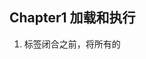 ## Chapter1 加载和执行
1. <body/>标签闭合之前，将所有的<script/>标签放在页面底部，这能确保在脚本执行前页面已经完成了渲染。
2. 合并脚本。页面中<script>标签越少，加载就越快，响应就更迅速。
3. 无阻塞下载javascript标签的方法：
 * 使用defer,async属性
 * 使用动态创建的<script/>标签来下载并执行代码
 * 使用XHR对象下载Javascript代码并注入页面中
 
## Chapter2 数据存取
1. 数据存储有4种方法：字面量、变量、数据项、对象成员
2. 访问字面量和局部变量的速度最快，相反，访问数组成员和对象成员相对较慢。（作用域链&&原型链）
3. 避免使用with语句，因为它会改变执行环境作用域链。
4. try-catch语句的catch子句也会改变函数的作用域，应该尽量简化代码使得catch子句对性能的影响最小化，推荐做法是将错误委托给一个函数来处理,由于只执行一条语句，且没有局部变量的访问，作用域链的临时改变不会影响代码性能。eg：
 ```
  try{
    //...
  }catch(ex){
    handleError(ex);
  }
 ```
5. with、ty-catch、eval语句都被认为是动态作用域，动态作用域只存在于代码执行过程中，无法通过静态分析检测出来
6. 应该把常用的对象成员，数组元素，跨域变量保存在局部变量中来改善javascript性能，因为局部变量访问速度更快。
  
 
## Chapter3 DOM编程
1. 浏览器中的DOM
 * DOM是一个独立于语言，用于操作XML和HTML文档的程序接口，但是它在浏览器中的接口是用javascript实现的。浏览器会把DOM和javascript独立实现，它们之间只能通过接口彼此连接，这就造成访问DOM天生就慢。应该`减少访问DOM的次数，把运算尽量留在ECMAScript这一端来处理`
2. DOM访问和修改
* innerHTML比原生的DOM方法要快，这是因为在设置innerHTML或outerHTML的时候，就会创建一个HTML解析器，这个解析器是在浏览器级别的代码基础上运行的，因此比执行javascript快得多。不过，创建innerHTML解析器也会带来性能损失，所以最好能够将设置innerHTML的次数保持在合理的范围内。
* 节点克隆：element.cloneNode()替代document.createElement()。
* HTML集合以一种“假定实时态”的实时存在，这意味着底层文档对象更新时，它也会自动更新。
* 遍历DOM，常见的不再赘述。需注意：document.querySelectorAll使用CSS选择器作为参数并返回一个NodeList，不返回HTML集合，因此返回的节点不会对应实时的文档结构。
3. 重绘和重排
* 渲染树：DOM树中每一个`需要显示`的节点在渲染树中至少存在一个对应的节点（隐藏的元素在渲染树中没有对应的节点），渲染树中的节点被称为“帧”或“盒boxes”，符合css模型的定义。一旦渲染树构建完成，浏览器就开始绘制页面元素。
* 重排发生的时机
  * 添加或删除可见的DOM元素
  * 元素位置改变
  * 元素尺寸改变（外边距，内边距，边框厚度，宽度，高度）
  * 内容改变eg：文本改变或者图片被另一个不同尺寸的图片替代
  * 页面渲染器初始化
  * 浏览器窗口尺寸改变
* 渲染树变化的排队和刷新：由于每次重排都会产生计算消耗，大多数浏览器通过队列化修改并批量执行来优化重排过程。然而，你写的代码会不知不觉强制刷新队列并要求计划任务立即执行。例如：
  * offset(Top|Left|Width|Height)
  * scroll(Top|Left|Width|Height)
  * client(Top|Left|Width|Height)
  * getComputedStyle()(currentStyle in IE)
* 如何最小化重排和重绘
  * 使用cssText属性
  * 批量修改DOM：使文档脱离文档流，对其应用多重改变、把元素带回文档中。其中使DOM脱离文档流的方法有：
   * 隐藏元素，应用修改，重新显示
   * 使用document fragment
   * 将原始元素拷贝到一个脱离文档的节点中，修改副本，完成后再替换原始元素
* 缓存布局信息
* 让元素脱离动画流
 4. 事件委托可减少事件处理器的数量
 
## Chapter4 算法和流程控制
1. 循环
* for-in比标准for循环，do-while，while慢，因此for-in最好仅在需要迭代一个属性数量未知的对象时使用。
* 基于函数的迭代forEach比基于循环的迭代慢8倍。
* 使用“达夫设备”循环展开技术，可以做到一次迭代实际上执行了多次迭代的操作
2. 条件语句：少条件的用if-else，多的用switch，当单个键和单个值之间存在逻辑映射时，使用查找表。
3. 递归、迭代、memoization
```
 funciton memoize(func,cache){
  cache=cache||{};
  var shell=function(args){
   if(!cache.hasOwnProperty(arg)){
     cache[args]=func(arg);
   }
   return cache[arg];
  }
  return shell;
 }
```
## Chapter5 字符串和正则表达式
1. 字符串
* 如何优化str+='one'+'two';此代码运行时，会经历四个步骤：
  * 在内存中创建一个临时字符串
  * 连接后的字符串"onetwo"被赋给该临时字符串
  * 临时字符串和str的当前值相连接
  * 结果赋给str；
* 优化(非IE):str+='one'; str+='two'; 或者：str=str+'one'+'two';这两种方式可以避免产生临时字符串的过程(第二步),原理在于与浏览器合并字符串时分配内存的方法有关。浏览器会尝试为表达式左侧的字符串分配更多的内存，然后简单地将第二个字符串拷贝至它的末尾。
* 但是IE7以及更早版本中上述优化只会更慢。在IE8中，连接字符串只是记录现有的字符串的引用来构造新的字符串，在最后时刻，字符串的各个部分才会被逐个拷贝到一个真正的字符串中。IE7以及更早版本在每连接一对字符串时都要把它复制到一块新分配的内存中，可以在这些版本中考虑用Array.prototype.join方法来优化
2. 正则表达式
```
\\去除收尾空白
String.prototype.trim=function(){
  var str=this.replace(/^\s+/,""),
  end=str.length-1,
  ws=/\s/;
  while(ws.test(str.charAt(end))){
    end--;
  }
  return this.slice(0,end+1);
  
}
```
## Chapter6 快速响应的用户界面
1. 浏览器UI线程
* 浏览器限制了javascipt的运行时间。包括两类限制：调用栈大小限制和长时间运行脚本限制，单个javascript的运行时间应远远小于浏览器的限制，一般来说，不应超过100ms。
2. 使用定时器让出时间段
3. web worker多线程
* 由于web workers没有绑定UI线程，这意味它们不能访问浏览器的许多资源，运行环境由如下部分组成
   * navigator对象，只有appName,appVersion,userAgent,platform四个属性
   * location对象，只读
   * self对象，指向全局worker对象
   * importScripts(),加载js文件
   * 所有的ECMAScript对象
   * XMLHttpRequest对象
   * close方法
* 由于web workers有着不同的全局运行环境，因此你无法从js代码中创建它，必须使用 var worker=new Worker('code.js');语法，且使用事件接口进行通信，网页代码可以通过postMessage（）方法给worker传递数据，此外，worker还有一个用来接收信息的onmessage的事件处理器。
